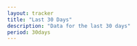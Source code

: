 ```yaml
---
layout: tracker
title: "Last 30 Days"
description: "Data for the last 30 days"
period: 30days
---
```

